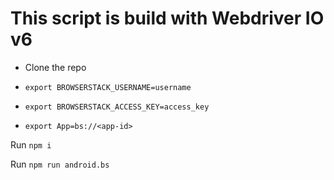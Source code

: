 # This script is build with Webdriver IO v6

- Clone the repo

- `export BROWSERSTACK_USERNAME=username`
- `export BROWSERSTACK_ACCESS_KEY=access_key`
- `export App=bs://<app-id>`

Run `npm i`

Run `npm run android.bs`
